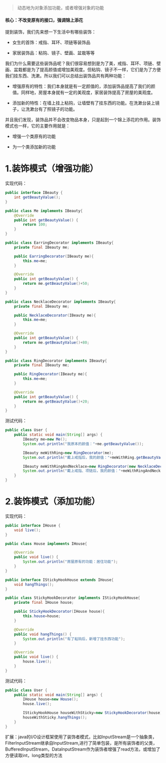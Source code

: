 > 动态地为对象添加功能，或者增强对象的功能

#### 核心：不改变原有的接口，强调锦上添花

提到装饰，我们先来想一下生活中有哪些装饰：

- 女生的首饰：戒指、耳环、项链等装饰品

- 家居装饰品：粘钩、镜子、壁画、盆栽等等

我们为什么需要这些装饰品呢？我们很容易想到是为了美，戒指、耳环、项链、壁画、盆栽都是为了提高颜值或增加美观度。但粘钩、镜子不一样，它们是为了方便我们挂东西、洗漱。所以我们可以总结出装饰品共有两种功能：

- 增强原有的特性：我们本身就是有一定颜值的，添加装饰品提高了我们的颜值。同样地，房屋本身就有一定的美观度，家居装饰提高了房屋的美观度。

- 添加新的特性：在墙上挂上粘钩，让墙壁有了挂东西的功能。在洗漱台装上镜子，让洗漱台有了照镜子的功能。

并且我们发现，装饰品并不会改变物品本身，只是起到一个锦上添花的作用。装饰模式也一样，它的主要作用就是：

- 增强一个类原有的功能

- 为一个类添加新的功能

# 1.装饰模式（增强功能）

实现代码：
```java
public interface IBeauty {
    int getBeautyValue();
}

public class Me implements IBeauty{
    @Override
    public int getBeautyValue() {
        return 100;
    }
}

public class EarringDecorator implements IBeauty{
    private final IBeauty me;

    public EarringDecorator(IBeauty me){
        this.me=me;
    }

    @Override
    public int getBeautyValue() {
        return me.getBeautyValue()+50;
    }
}

public class NecklaceDecorator implements IBeauty{
    private final IBeauty me;

    public NecklaceDecorator(IBeauty me){
        this.me=me;
    }

    @Override
    public int getBeautyValue() {
        return me.getBeautyValue()+80;
    }
}

public class RingDecorator implements IBeauty{
    private final IBeauty me;

    public RingDecorator(IBeauty me){
        this.me=me;
    }

    @Override
    public int getBeautyValue() {
        return me.getBeautyValue()+20;
    }
}
```

测试代码：

```java
public class User {
    public static void main(String[] args) {
        IBeauty me=new Me();
        System.out.println("我原本的颜值："+me.getBeautyValue());

        IBeauty meWithRing=new RingDecorator(me);
        System.out.println("戴上戒指后，我的颜值："+meWithRing.getBeautyValue());

        IBeauty meWithRingAndNecklace=new RingDecorator(new NecklaceDecorator(me));
        System.out.println("戴上戒指、项链后，我的颜值："+meWithRingAndNecklace.getBeautyValue());
    }
}
```

#  2.装饰模式（添加功能）

实现代码：

```java
public interface IHouse {
    void live();
}

public class House implements IHouse{

    @Override
    public void live() {
        System.out.println("房屋原有的功能：居住功能");
    }
}

public interface IStickyHookHouse extends IHouse{
    void hangThings();
}

public class StickyHookDecorator implements IStickyHookHouse{
    private final IHouse house;

    public StickyHookDecorator(IHouse house){
        this.house=house;
    }

    @Override
    public void hangThings() {
        System.out.println("有了粘钩后，新增了挂东西功能");
    }

    @Override
    public void live() {
        house.live();
    }
}
```

测试代码：

```java
public class User {
    public static void main(String[] args) {
        IHouse house=new House();
        house.live();

        IStickyHookHouse houseWithSticky=new StickyHookDecorator(house);
        houseWithSticky.hangThings();
    }
}
```

扩展：java的I/O设计框架使用了装饰者模式，比如InputStream是一个抽象类，FilterInputStream继承自InputStream,进行了简单包装，是所有装饰者的父类，BufferedInputStream，DataInputStream作为装饰者增强了read方法，或增加了方便读取int，long类型的方法

